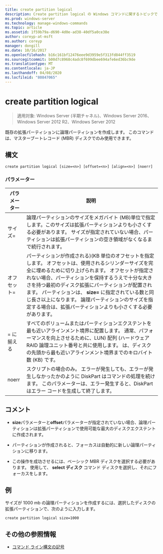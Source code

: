 ```yaml
---
title: create partition logical
description: Create partition logical の Windows コマンドに関するトピックでは、既存の拡張パーティションに論理パーティションを作成します。
ms.prod: windows-server
ms.technology: manage-windows-commands
ms.topic: article
ms.assetid: 1f59b79a-d690-4d0e-ad38-40df5a0ce38e
author: coreyp-at-msft
ms.author: coreyp
manager: dongill
ms.date: 10/16/2017
ms.openlocfilehash: b16c161bf12476eee9d3959e5f313fd844ff3519
ms.sourcegitcommit: b00d7c8968c4adc8f699dbee694afe6ed36bc9de
ms.translationtype: MT
ms.contentlocale: ja-JP
ms.lasthandoff: 04/08/2020
ms.locfileid: "80847065"
---
```

# <a name="create-partition-logical"></a>create partition logical

>適用対象: Windows Server (半期チャネル)、Windows Server 2016、Windows Server 2012 R2、Windows Server 2012

既存の拡張パーティションに論理パーティションを作成します。 このコマンドは、マスターブートレコード (MBR) ディスクでのみ使用できます。

## <a name="syntax"></a>構文  
  
```  
create partition logical [size=<n>] [offset=<n>] [align=<n>] [noerr]  
```  
  
### <a name="parameters"></a>パラメーター  
  
|  パラメーター  |                                                                                                                                                                                                                       説明                                                                                                                                                                                                                        |
|-------------|----------------------------------------------------------------------------------------------------------------------------------------------------------------------------------------------------------------------------------------------------------------------------------------------------------------------------------------------------------------------------------------------------------------------------------------------------------|
|  サイズ\=<n>  |                                                                                                              論理パーティションのサイズをメガバイト \(MB\)単位で指定します。このサイズは拡張パーティションよりも小さくする必要があります。 サイズが指定されていない場合、パーティションは拡張パーティションの空き領域がなくなるまで続行されます。                                                                                                               |
| オフセット\=<n> | パーティションが作成される\)\(KB 単位のオフセットを指定します。 オフセットは、使用されるシリンダーサイズを完全に埋めるために切り上げられます。 オフセットが指定されない場合、パーティションを保持するうえで十分な大きさを持つ最初のディスク拡張にパーティションが配置されます。 パーティションは、 **size\=<n>** に指定されている数と同じ長さ以上になります。 論理パーティションのサイズを指定する場合は、拡張パーティションよりも小さくする必要があります。 |
| \=<n> に揃える  |                                                                                     すべてのボリュームまたはパーティションエクステントを最も近いアラインメント境界に配置します。 通常、パフォーマンスを向上させるために、LUN\) 配列 \(ハードウェア RAID 論理ユニット番号と共に使用します。  <n> は、ディスクの先頭から最も近いアラインメント境界までのキロバイト数 \(KB\) です。                                                                                      |
|    noerr    |                                                                                                                           スクリプトの場合のみ。 エラーが発生しても、エラーが発生しなかったかのように DiskPart はコマンドの処理を続けます。 このパラメーターは、エラー発生すると、DiskPart はエラー コードを生成して終了します。                                                                                                                           |
  
## <a name="remarks"></a>コメント  
  
-   **size**パラメーターと**offset**パラメーターが指定されていない場合、論理パーティションは拡張パーティションで使用可能な最大のディスクエクステントに作成されます。  
  
-   パーティションが作成されると、フォーカスは自動的に新しい論理パーティションに移ります。  
  
-   この操作を成功させるには、ベーシック MBR ディスクを選択する必要があります。 使用して、 **select ディスク** コマンド ディスクを選択し、それにフォーカスをします。  
  
## <a name="examples"></a><a name=BKMK_examples></a>例  
サイズが 1000 mb の論理パーティションを作成するには、選択したディスクの拡張パーティションで、次のように入力します。  
  
```  
create partition logical size=1000  
```  
  
## <a name="additional-references"></a>その他の参照情報  
- [コマンド ライン構文の記号](command-line-syntax-key.md)  
  

  


